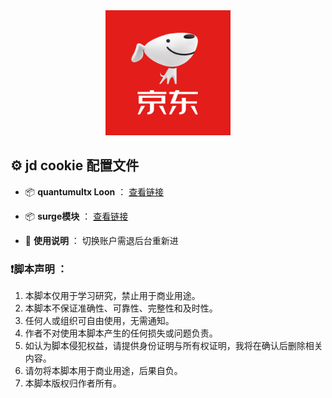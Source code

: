 <div align="center">
<img src="https://raw.githubusercontent.com/Lxi0707/boxjs/refs/heads/main/icon/jd.png" width="200">
</div>

## ⚙️ jd cookie 配置文件
-  📦 **quantumultx Loon** ： [查看链接](https://raw.githubusercontent.com/Lxi0707/Scripts/refs/heads/X/pt_key.js)
-  📦 **surge模块** ： [查看链接](https://raw.githubusercontent.com/Lxi0707/Scripts/refs/heads/X/pt_key.sgmodule)

-  📢 **使用说明** ： 切换账户需退后台重新进


### ❗️**脚本声明** ： 
 1. 本脚本仅用于学习研究，禁止用于商业用途。
 2. 本脚本不保证准确性、可靠性、完整性和及时性。
 3. 任何人或组织可自由使用，无需通知。
 4. 作者不对使用本脚本产生的任何损失或问题负责。
 5. 如认为脚本侵犯权益，请提供身份证明与所有权证明，我将在确认后删除相关内容。
 6. 请勿将本脚本用于商业用途，后果自负。
 7. 本脚本版权归作者所有。
